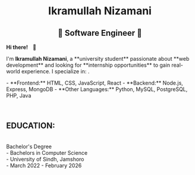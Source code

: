  <h1 align="center">Ikramullah Nizamani</h1>
<h2 align="center"><strong>🚨 Software Engineer 🚨</strong></h2>

<p><strong>Hi there! <span style="margin:0 10px;">👋</span></strong></p>
    
<p>I'm <strong>Ikramullah Nizamani</strong>, a **university student** passionate about **web development** and looking for **internship opportunities** to gain real-world experience. I specialize in:  .</p>
- **Frontend:** HTML, CSS, JavaScript, React  
- **Backend:** Node.js, Express, MongoDB  
- **Other Languages:** Python, MySQL, PostgreSQL, PHP, Java
 
<br><h2>EDUCATION:</h2>
<br> Bachelor's Degree
<br>- Bachelors in Computer Science
<br>- University of Sindh, Jamshoro
<br>- March 2022 - February 2026
